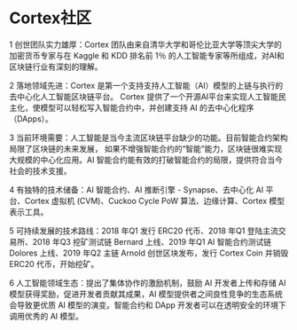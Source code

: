 # Cortex社区

1 创世团队实力雄厚：Cortex 团队由来自清华大学和哥伦比亚大学等顶尖大学的加密货币专家与在 Kaggle 和 KDD 排名前 1％ 的人工智能专家等所组成，对AI和区块链行业有深刻的理解。

2 落地领域先进：Cortex 是第一个支持支持人工智能（AI）模型的上链与执行的去中心化人工智能区块链平台。 Cortex 提供了一个开源AI平台来实现人工智能民主化，使模型可以轻松写入智能合约中，并创建支持 AI 的去中心化程序（DApps）。

3 当前环境需要：人工智能是当今主流区块链平台缺少的功能。目前智能合约架构局限了区块链的未来发展， 如果不增强智能合约的“智能”能力，区块链很难实现大规模的中心化应用。AI 智能合约能有效的打破智能合约的局限，提供符合当今社会的技术支援。

4 有独特的技术储备：AI 智能合约、AI 推断引擎 - Synapse、去中心化 AI 平台、Cortex 虚拟机 (CVM)、Cuckoo Cycle PoW 算法、边缘计算、Cortex 模型表示工具。

5 可持续发展的技术路线：2018 年Q1 发行 ERC20 代币、2018 年Q1 登陆主流交易所、2018 年Q3 挖矿测试链 Bernard 上线、2019 年Q1 AI 智能合约测试链 Dolores 上线、2019 年Q2 主链 Arnold 创世区块发布，发行 Cortex Coin 并销毁 ERC20 代币，开始挖矿。

6 人工智能领域生态：提出了集体协作的激励机制，鼓励 AI 开发者上传和存储 AI 模型获得奖励，促进开发者贡献其成果，AI 模型提供者之间良性竞争的生态系统会导致更优质 AI 模型的演变。智能合约和 DApp 开发者可以在透明安全的环境下调用优秀的 AI 模型。
